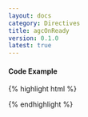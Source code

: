 ```yaml
---
layout: docs
category: Directives
title: agcOnReady
version: 0.1.0
latest: true
---
```


#### Code Example
{% highlight html %}
<div google-chart chart="chartObject" agc-on-ready="readyHandler(chartWrapper)"></div>
{% endhighlight %}